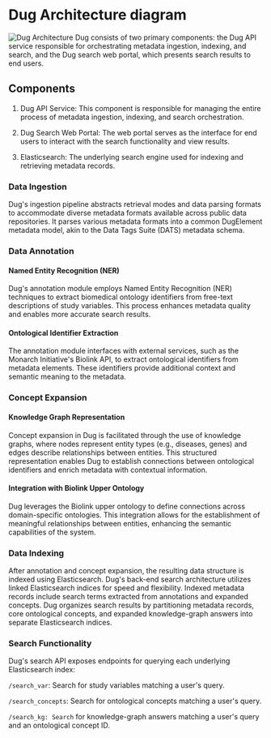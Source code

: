 # Dug Architecture diagram
![Dug Architecture](https://github.com/yskale/search-documentation/assets/14827177/b4037930-8a41-4e01-9fb9-6db1cd5eb203) Dug consists of two primary components: the Dug API service responsible for orchestrating metadata ingestion, indexing, and search, and the Dug search web portal, which presents search results to end users.

## Components
1. Dug API Service: This component is responsible for managing the entire process of metadata ingestion, indexing, and search orchestration.

2. Dug Search Web Portal: The web portal serves as the interface for end users to interact with the search functionality and view results.

3. Elasticsearch: The underlying search engine used for indexing and retrieving metadata records.

### Data Ingestion
Dug's ingestion pipeline abstracts retrieval modes and data parsing formats to accommodate diverse metadata formats available across public data repositories. It parses various metadata formats into a common DugElement metadata model, akin to the Data Tags Suite (DATS) metadata schema. 

### Data Annotation
#### Named Entity Recognition (NER)
Dug's annotation module employs Named Entity Recognition (NER) techniques to extract biomedical ontology identifiers from free-text descriptions of study variables. This process enhances metadata quality and enables more accurate search results.

#### Ontological Identifier Extraction
The annotation module interfaces with external services, such as the Monarch Initiative's Biolink API, to extract ontological identifiers from metadata elements. These identifiers provide additional context and semantic meaning to the metadata.

### Concept Expansion
#### Knowledge Graph Representation
Concept expansion in Dug is facilitated through the use of knowledge graphs, where nodes represent entity types (e.g., diseases, genes) and edges describe relationships between entities. This structured representation enables Dug to establish connections between ontological identifiers and enrich metadata with contextual information.

#### Integration with Biolink Upper Ontology
Dug leverages the Biolink upper ontology to define connections across domain-specific ontologies. This integration allows for the establishment of meaningful relationships between entities, enhancing the semantic capabilities of the system.

### Data Indexing
After annotation and concept expansion, the resulting data structure is indexed using Elasticsearch. Dug's back-end search architecture utilizes linked Elasticsearch indices for speed and flexibility. Indexed metadata records include search terms extracted from annotations and expanded concepts. Dug organizes search results by partitioning metadata records, core ontological concepts, and expanded knowledge-graph answers into separate Elasticsearch indices.

### Search Functionality
Dug's search API exposes endpoints for querying each underlying Elasticsearch index:

`/search_var`: Search for study variables matching a user's query.

`/search_concepts`: Search for ontological concepts matching a user's query.

`/search_kg: Search` for knowledge-graph answers matching a user's query and an ontological concept ID.



